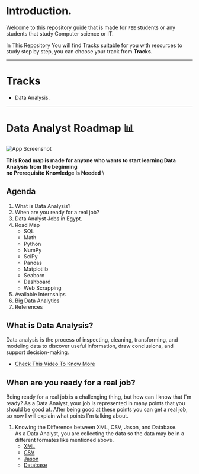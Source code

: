# Introduction.
Welcome to this repository guide that is made for `FEE` students or any students that study Computer science or IT.

In This Repository You will find Tracks suitable for you with resources to study step by step, you can choose your track from **Tracks**.

-------------
# Tracks
- Data Analysis.

-------------

# Data Analyst Roadmap 📊
![App Screenshot](https://images.pexels.com/photos/669610/pexels-photo-669610.jpeg?auto=compress&cs=tinysrgb&w=1260&h=750&dpr=1)

**This Road map is made for anyone who wants to start learning Data Analysis from the beginning \
no Prerequisite Knowledge Is Needed** \

## Agenda
1. What is Data Analysis?
2. When are you ready for a real job?
3. Data Analyst Jobs in Egypt.
4. Road Map
   - SQL
   - Math
   - Python
   - NumPy
   - SciPy
   - Pandas
   - Matplotlib
   - Seaborn
   - Dashboard
   - Web Scrapping
5. Available Internships
6. Big Data Analytics
7. References
## What is Data Analysis?
Data analysis is the process of inspecting, cleaning, transforming, and modeling data to discover useful information, draw conclusions, and support decision-making.
 - [Check This Video To Know More](https://www.youtube.com/watch?v=VykLcJ0kdB4&t=244s)
## When are you ready for a real job?
Being ready for a real job is a challenging thing, but how can I know that I'm ready?
As a Data Analyst, your job is represented in many points that you should be good at.
After being good at these points you can get a real job, so now I will explain what points I'm talking about.
1. Knowing the Difference between XML, CSV, Jason, and Database.\
   As a Data Analyst, you are collecting the data so the data may be in a different formates like mentioned above.
   - [XML](https://www.youtube.com/watch?v=3WLKXzTCWEs)
   - [CSV](https://www.youtube.com/watch?v=bKflBXozZ9c)
   - [Jason](https://www.youtube.com/watch?v=4dz4qDMwmCM)
   - [Database](https://www.youtube.com/watch?v=rQKJFlsifR8)


